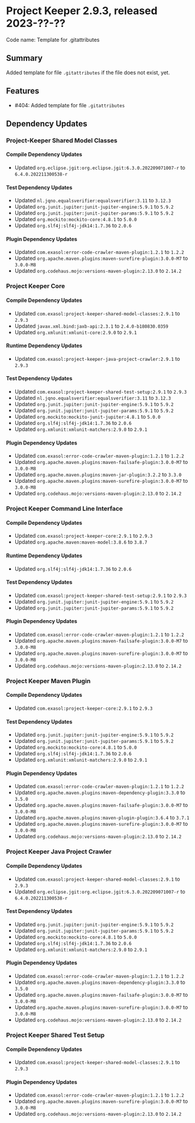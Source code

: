 # Project Keeper 2.9.3, released 2023-??-??

Code name: Template for .gitattributes

## Summary

Added template for file `.gitattributes` if the file does not exist, yet.

## Features

* #404: Added template for file `.gitattributes`

## Dependency Updates

### Project-Keeper Shared Model Classes

#### Compile Dependency Updates

* Updated `org.eclipse.jgit:org.eclipse.jgit:6.3.0.202209071007-r` to `6.4.0.202211300538-r`

#### Test Dependency Updates

* Updated `nl.jqno.equalsverifier:equalsverifier:3.11` to `3.12.3`
* Updated `org.junit.jupiter:junit-jupiter-engine:5.9.1` to `5.9.2`
* Updated `org.junit.jupiter:junit-jupiter-params:5.9.1` to `5.9.2`
* Updated `org.mockito:mockito-core:4.8.1` to `5.0.0`
* Updated `org.slf4j:slf4j-jdk14:1.7.36` to `2.0.6`

#### Plugin Dependency Updates

* Updated `com.exasol:error-code-crawler-maven-plugin:1.2.1` to `1.2.2`
* Updated `org.apache.maven.plugins:maven-surefire-plugin:3.0.0-M7` to `3.0.0-M8`
* Updated `org.codehaus.mojo:versions-maven-plugin:2.13.0` to `2.14.2`

### Project Keeper Core

#### Compile Dependency Updates

* Updated `com.exasol:project-keeper-shared-model-classes:2.9.1` to `2.9.3`
* Updated `javax.xml.bind:jaxb-api:2.3.1` to `2.4.0-b180830.0359`
* Updated `org.xmlunit:xmlunit-core:2.9.0` to `2.9.1`

#### Runtime Dependency Updates

* Updated `com.exasol:project-keeper-java-project-crawler:2.9.1` to `2.9.3`

#### Test Dependency Updates

* Updated `com.exasol:project-keeper-shared-test-setup:2.9.1` to `2.9.3`
* Updated `nl.jqno.equalsverifier:equalsverifier:3.11` to `3.12.3`
* Updated `org.junit.jupiter:junit-jupiter-engine:5.9.1` to `5.9.2`
* Updated `org.junit.jupiter:junit-jupiter-params:5.9.1` to `5.9.2`
* Updated `org.mockito:mockito-junit-jupiter:4.8.1` to `5.0.0`
* Updated `org.slf4j:slf4j-jdk14:1.7.36` to `2.0.6`
* Updated `org.xmlunit:xmlunit-matchers:2.9.0` to `2.9.1`

#### Plugin Dependency Updates

* Updated `com.exasol:error-code-crawler-maven-plugin:1.2.1` to `1.2.2`
* Updated `org.apache.maven.plugins:maven-failsafe-plugin:3.0.0-M7` to `3.0.0-M8`
* Updated `org.apache.maven.plugins:maven-jar-plugin:3.2.2` to `3.3.0`
* Updated `org.apache.maven.plugins:maven-surefire-plugin:3.0.0-M7` to `3.0.0-M8`
* Updated `org.codehaus.mojo:versions-maven-plugin:2.13.0` to `2.14.2`

### Project Keeper Command Line Interface

#### Compile Dependency Updates

* Updated `com.exasol:project-keeper-core:2.9.1` to `2.9.3`
* Updated `org.apache.maven:maven-model:3.8.6` to `3.8.7`

#### Runtime Dependency Updates

* Updated `org.slf4j:slf4j-jdk14:1.7.36` to `2.0.6`

#### Test Dependency Updates

* Updated `com.exasol:project-keeper-shared-test-setup:2.9.1` to `2.9.3`
* Updated `org.junit.jupiter:junit-jupiter-engine:5.9.1` to `5.9.2`
* Updated `org.junit.jupiter:junit-jupiter-params:5.9.1` to `5.9.2`

#### Plugin Dependency Updates

* Updated `com.exasol:error-code-crawler-maven-plugin:1.2.1` to `1.2.2`
* Updated `org.apache.maven.plugins:maven-failsafe-plugin:3.0.0-M7` to `3.0.0-M8`
* Updated `org.apache.maven.plugins:maven-surefire-plugin:3.0.0-M7` to `3.0.0-M8`
* Updated `org.codehaus.mojo:versions-maven-plugin:2.13.0` to `2.14.2`

### Project Keeper Maven Plugin

#### Compile Dependency Updates

* Updated `com.exasol:project-keeper-core:2.9.1` to `2.9.3`

#### Test Dependency Updates

* Updated `org.junit.jupiter:junit-jupiter-engine:5.9.1` to `5.9.2`
* Updated `org.junit.jupiter:junit-jupiter-params:5.9.1` to `5.9.2`
* Updated `org.mockito:mockito-core:4.8.1` to `5.0.0`
* Updated `org.slf4j:slf4j-jdk14:1.7.36` to `2.0.6`
* Updated `org.xmlunit:xmlunit-matchers:2.9.0` to `2.9.1`

#### Plugin Dependency Updates

* Updated `com.exasol:error-code-crawler-maven-plugin:1.2.1` to `1.2.2`
* Updated `org.apache.maven.plugins:maven-dependency-plugin:3.3.0` to `3.5.0`
* Updated `org.apache.maven.plugins:maven-failsafe-plugin:3.0.0-M7` to `3.0.0-M8`
* Updated `org.apache.maven.plugins:maven-plugin-plugin:3.6.4` to `3.7.1`
* Updated `org.apache.maven.plugins:maven-surefire-plugin:3.0.0-M7` to `3.0.0-M8`
* Updated `org.codehaus.mojo:versions-maven-plugin:2.13.0` to `2.14.2`

### Project Keeper Java Project Crawler

#### Compile Dependency Updates

* Updated `com.exasol:project-keeper-shared-model-classes:2.9.1` to `2.9.3`
* Updated `org.eclipse.jgit:org.eclipse.jgit:6.3.0.202209071007-r` to `6.4.0.202211300538-r`

#### Test Dependency Updates

* Updated `org.junit.jupiter:junit-jupiter-engine:5.9.1` to `5.9.2`
* Updated `org.junit.jupiter:junit-jupiter-params:5.9.1` to `5.9.2`
* Updated `org.mockito:mockito-core:4.8.1` to `5.0.0`
* Updated `org.slf4j:slf4j-jdk14:1.7.36` to `2.0.6`
* Updated `org.xmlunit:xmlunit-matchers:2.9.0` to `2.9.1`

#### Plugin Dependency Updates

* Updated `com.exasol:error-code-crawler-maven-plugin:1.2.1` to `1.2.2`
* Updated `org.apache.maven.plugins:maven-dependency-plugin:3.3.0` to `3.5.0`
* Updated `org.apache.maven.plugins:maven-failsafe-plugin:3.0.0-M7` to `3.0.0-M8`
* Updated `org.apache.maven.plugins:maven-surefire-plugin:3.0.0-M7` to `3.0.0-M8`
* Updated `org.codehaus.mojo:versions-maven-plugin:2.13.0` to `2.14.2`

### Project Keeper Shared Test Setup

#### Compile Dependency Updates

* Updated `com.exasol:project-keeper-shared-model-classes:2.9.1` to `2.9.3`

#### Plugin Dependency Updates

* Updated `com.exasol:error-code-crawler-maven-plugin:1.2.1` to `1.2.2`
* Updated `org.apache.maven.plugins:maven-surefire-plugin:3.0.0-M7` to `3.0.0-M8`
* Updated `org.codehaus.mojo:versions-maven-plugin:2.13.0` to `2.14.2`
